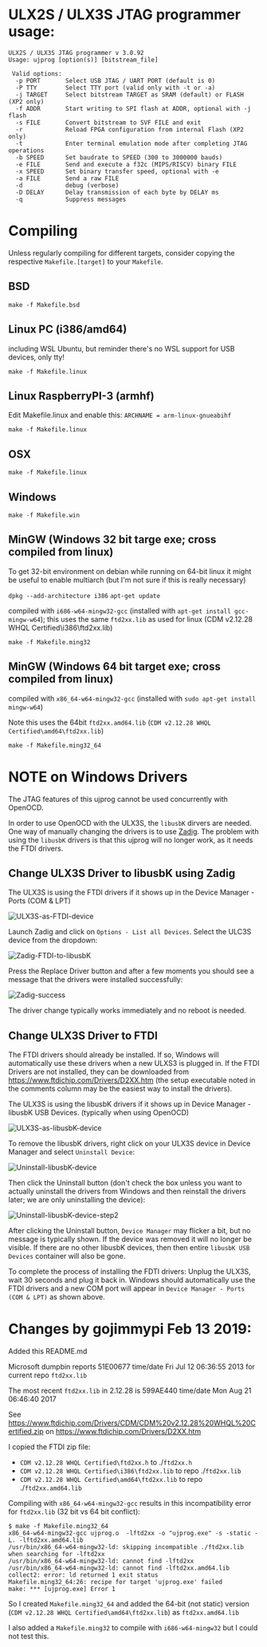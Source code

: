 # ULX2S / ULX3S JTAG programmer usage:

```
ULX2S / ULX3S JTAG programmer v 3.0.92  
Usage: ujprog [option(s)] [bitstream_file]

 Valid options:
  -p PORT       Select USB JTAG / UART PORT (default is 0)
  -P TTY        Select TTY port (valid only with -t or -a)
  -j TARGET     Select bitstream TARGET as SRAM (default) or FLASH (XP2 only)
  -f ADDR       Start writing to SPI flash at ADDR, optional with -j flash
  -s FILE       Convert bitstream to SVF FILE and exit
  -r            Reload FPGA configuration from internal Flash (XP2 only)
  -t            Enter terminal emulation mode after completing JTAG operations
  -b SPEED      Set baudrate to SPEED (300 to 3000000 bauds)
  -e FILE       Send and execute a f32c (MIPS/RISCV) binary FILE
  -x SPEED      Set binary transfer speed, optional with -e
  -a FILE       Send a raw FILE
  -d            debug (verbose)
  -D DELAY      Delay transmission of each byte by DELAY ms
  -q            Suppress messages
```

# Compiling
Unless regularly compiling for different targets, consider copying the respective `Makefile.[target]` to your `Makefile`.


## BSD

`make -f Makefile.bsd`


## Linux PC (i386/amd64)
including WSL Ubuntu, but reminder there's no WSL support for USB devices, only tty!

`make -f Makefile.linux`


## Linux RaspberryPI-3 (armhf)

Edit Makefile.linux and enable this:
`ARCHNAME = arm-linux-gnueabihf`

`make -f Makefile.linux`


## OSX

`make -f Makefile.linux`


## Windows

`make -f Makefile.win`


## MinGW (Windows 32 bit targe exe; cross compiled from linux)

To get 32-bit environment on debian while running on 64-bit linux
it might be useful to enable multiarch
(but I'm not sure if this is really necessary)

`dpkg --add-architecture i386`
`apt-get update`

compiled with `i686-w64-mingw32-gcc` (installed with `apt-get install gcc-mingw-w64`); this uses the same `ftd2xx.lib` as used for linux (CDM v2.12.28 WHQL Certified\i386\ftd2xx.lib)

`make -f Makefile.ming32`


## MinGW (Windows 64 bit target exe; cross compiled from linux)

compiled with `x86_64-w64-mingw32-gcc` (installed with `sudo apt-get install mingw-w64`)

Note this uses the 64bit `ftd2xx.amd64.lib` (`CDM v2.12.28 WHQL Certified\amd64\ftd2xx.lib`)

`make -f Makefile.ming32_64`


# NOTE on Windows Drivers

The JTAG features of this ujprog cannot be used concurrently with OpenOCD.

In order to use OpenOCD with the ULX3S, the `libusbK` dirvers are needed. One way of manually changing the drivers is to use [Zadig](https://zadig.akeo.ie/). The problem with using the `libusbK` drivers is that this ujprog will no longer work, as it needs the FTDI drivers.

## Change ULX3S Driver to libusbK using Zadig
The ULX3S is using the FTDI drivers if it shows up in the Device Manager - Ports (COM & LPT)

![ULX3S-as-FTDI-device](https://github.com/gojimmypi/f32c_tools/raw/master/ujprog/images/ULX3S-as-FTDI-device.PNG)

Launch Zadig and click on `Options - List all Devices`.  Select the ULC3S device from the dropdown:

![Zadig-FTDI-to-libusbK](https://github.com/gojimmypi/f32c_tools/raw/master/ujprog/images/Zadig-FTDI-to-libusbK.PNG)

Press the Replace Driver button and after a few moments you should see a message that the drivers were installed successfully:

![Zadig-success](https://github.com/gojimmypi/f32c_tools/raw/master/ujprog/images/Zadig-success.PNG)

The driver change typically works immediately and no reboot is needed.

## Change ULX3S Driver to FTDI 

The FTDI drivers should already be installed. If so, Windows will automatically use these drivers when a new ULXS3 is plugged in. If the FTDI Drivers are not installed, they can be downloaded from https://www.ftdichip.com/Drivers/D2XX.htm (the setup executable noted in the comments column may be the easiest way to install the drivers). 

The ULX3S is using the libusbK drivers if it shows up in Device Manager - libusbK USB Devices. (typically when using OpenOCD)

![ULX3S-as-libusbK-device](https://raw.githubusercontent.com/gojimmypi/f32c_tools/master/ujprog/images/ULX3S-as-libusbK-device.PNG)

To remove the libusbK drivers, right click on your ULX3S device in Device Manager and select `Uninstall Device`:

![Uninstall-libusbK-device](https://raw.githubusercontent.com/gojimmypi/f32c_tools/master/ujprog/images/Uninstall-libusbK-device.PNG)

Then click the Uninstall button (don't check the box unless you want to actually uninstall the drivers from Windows and then reinstall the drivers later; we are only uninstalling the device):

![Uninstall-libusbK-device-step2](https://raw.githubusercontent.com/gojimmypi/f32c_tools/master/ujprog/images/Uninstall-libusbK-device-step2.PNG)

After clicking the Uninstall button, `Device Manager` may flicker a bit, but no message is typically shown. If the device was removed it will no longer be visible. If there are no other libusbK devices, then then entire `libusbK USB Devices` container will also be gone.

To complete the process of installing the FDTI drivers: Unplug the ULX3S, wait 30 seconds and plug it back in. Windows should automatically use the FTDI drivers and a new COM port will appear in `Device Manager - Ports (COM & LPT)` as shown above.

# Changes by gojimmypi Feb 13 2019:

Added this README.md

Microsoft dumpbin reports 51E00677 time/date Fri Jul 12 06:36:55 2013 for current repo `ftd2xx.lib` 

The most recent `ftd2xx.lib` in 2.12.28 is 599AE440 time/date Mon Aug 21 06:46:40 2017

See https://www.ftdichip.com/Drivers/CDM/CDM%20v2.12.28%20WHQL%20Certified.zip on https://www.ftdichip.com/Drivers/D2XX.htm

I copied the FTDI zip file: 

* `CDM v2.12.28 WHQL Certified\ftd2xx.h` to ./`ftd2xx.h`
* `CDM v2.12.28 WHQL Certified\i386\ftd2xx.lib` to repo ./`ftd2xx.lib`
* `CDM v2.12.28 WHQL Certified\amd64\ftd2xx.lib` to repo ./`ftd2xx.amd64.lib`

Compiling with `x86_64-w64-mingw32-gcc` results in this incompatibility error for `ftd2xx.lib` (32 bit vs 64 bit conflict):

```
$ make -f Makefile.ming32_64
x86_64-w64-mingw32-gcc ujprog.o  -lftd2xx -o "ujprog.exe" -s -static -L. -lftd2xx.amd64.lib
/usr/bin/x86_64-w64-mingw32-ld: skipping incompatible ./ftd2xx.lib when searching for -lftd2xx
/usr/bin/x86_64-w64-mingw32-ld: cannot find -lftd2xx
/usr/bin/x86_64-w64-mingw32-ld: cannot find -lftd2xx.amd64.lib
collect2: error: ld returned 1 exit status
Makefile.ming32_64:26: recipe for target 'ujprog.exe' failed
make: *** [ujprog.exe] Error 1
```

So I created `Makefile.ming32_64` and added the 64-bit (not static) version (`CDM v2.12.28 WHQL Certified\amd64\ftd2xx.lib`) as `ftd2xx.amd64.lib`

I also added a `Makefile.ming32` to compile with `i686-w64-mingw32` but I could not test this.


